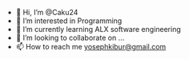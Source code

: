 - 👋 Hi, I’m @Caku24
- 👀 I’m interested in Programming 
- 🌱 I’m currently learning ALX software engineering 
- 💞️ I’m looking to collaborate on ...
- 📫 How to reach me yosephkibur@gmail.com

<!---
Caku24/Caku24 is a ✨ special ✨ repository because its `README.md` (this file) appears on your GitHub profile.
You can click the Preview link to take a look at your changes.
--->
